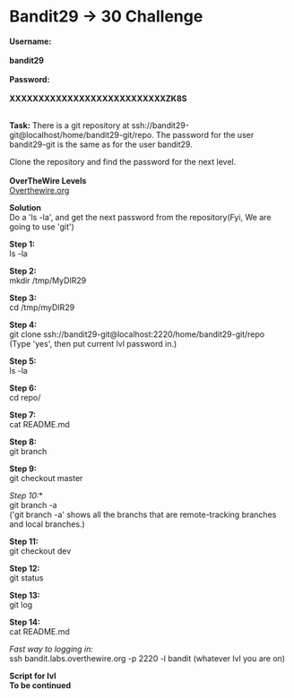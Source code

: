 # Bandit29 -> 30 Challenge

**Username:**
<br>
<br>
**bandit29**
<br>
<br>
**Password:**
<br>
<br>
**XXXXXXXXXXXXXXXXXXXXXXXXXXXZK8S**
<br>
<br>

**Task:**
There is a git repository at ssh://bandit29-git@localhost/home/bandit29-git/repo. 
The password for the user bandit29-git is the same as for the user bandit29.

Clone the repository and find the password for the next level.
<br>
<br>
**OverTheWire Levels**
<br>
[Overthewire.org](https://overthewire.org/wargames/bandit/bandit30.html)

**Solution**
<br>
Do a 'ls -la', and get the next password from the repository(Fyi, We are going to use 'git')

**Step 1:**
<br>
ls -la

**Step 2:**
<br>
mkdir /tmp/MyDIR29
<br>

**Step 3:**
<br>
cd /tmp/myDIR29
<br>

**Step 4:**
<br>
git clone ssh://bandit29-git@localhost:2220/home/bandit29-git/repo
<br>
(Type 'yes', then put current lvl password in.)

**Step 5:**
<br>
ls -la
<br>

**Step 6:**
<br>
cd repo/
<br>

**Step 7:**
<br>
cat README.md
<br>

**Step 8:**
<br>
git branch
<br>

**Step 9:**
<br>
git checkout master
<br>

*Step 10:**
<br>
git branch -a
<br>
('git branch -a' shows all the branchs that are remote-tracking branches and local branches.)

**Step 11:**
<br>
git checkout dev
<br>

**Step 12:**
<br>
git status
<br>

**Step 13:**
<br>
git log
<br>

**Step 14:**
<br>
cat README.md
<br>

*Fast way to logging in:*
<br>
ssh bandit.labs.overthewire.org -p 2220 -l bandit (whatever lvl you are on)

**Script for lvl**
<br>
**To be continued**
